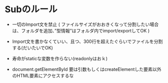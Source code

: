 
# Subのルール

- 一切のImport文を禁止 (
    ファイルサイズがおおきくなって分割したい場合は、フォルダを追加、”型情報”はフォルダ内でimport/exportしてOK
)
- Import文を書かなくていい、且つ、300行を超えたぐらいでファイルを分割する(だいたいでOK)
- 寿命がstaticな変数を作らない(readonlyはおｋ)

- document.getElementById
要は引数もしくはcreateElementした要素以外のHTML要素にアクセスするな

